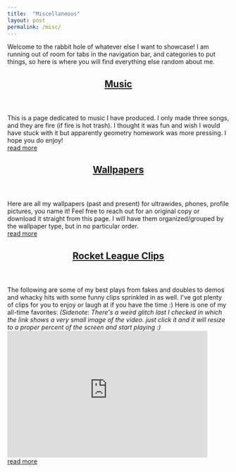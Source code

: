 ```yaml
---
title:  "Miscellaneous"
layout: post
permalink: /misc/
---
```

Welcome to the rabbit hole of whatever else I want to showcase! I am running out of room for tabs in the navigation bar, and categories to put things, so here is where you will find everything else random about me.

<article>
    <header>
        <h1><a href="https://www.brockkaess.com/music/">Music</a></h1>
    </header>
    This is a page dedicated to music I have produced. I only made three songs, and they are fire (if fire is hot trash). I thought it was fun and wish I would have stuck with it but apparently geometry homework was more pressing. I hope you do enjoy!
    <div class="more"><a href="https://www.brockkaess.com/music/">read more</a></div>
</article>

<article>
    <header>
        <h1><a href="https://www.brockkaess.com/wallpapers/">Wallpapers</a></h1>
    </header>
    Here are all my wallpapers (past and present) for ultrawides, phones, profile pictures, you name it! Feel free to reach out for an original copy or download it straight from this page. I will have them organized/grouped by the wallpaper type, but in no particular order.
    <div class="more"><a href="https://www.brockkaess.com/wallpapers/">read more</a></div>
</article>

<article>
    <header>
        <h1><a href="https://www.brockkaess.com/clips/">Rocket League Clips</a></h1>
    </header>
    The following are some of my best plays from fakes and doubles to demos and whacky hits with some funny clips sprinkled in as well. I've got plenty of clips for you to enjoy or laugh at if you have the time :) Here is one of my all-time favorites:
    <em>(Sidenote: There's a weird glitch last I checked in which the link shows a very small image of the video. just click it and it will resize to a proper percent of the screen and start playing :)</em>
    <iframe style="width:90%; height:30vw;" src="https://www.Brockkaess.com/assets/videos/clip30.mp4" title="GYG video player" frameborder="0" allow="accelerometer; autoplay; clipboard-write; encrypted-media; gyroscope; picture-in-picture" allowfullscreen></iframe>
    <div class="more"><a href="https://www.brockkaess.com/clips/">read more</a></div>
</article>
